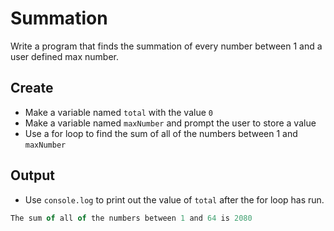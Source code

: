 # Summation

Write a program that finds the summation of every number between 1 and a user defined max number.

## Create

- Make a variable named `total` with the value `0`
- Make a variable named `maxNumber` and prompt the user to store a value
- Use a for loop to find the sum of all of the numbers between 1 and `maxNumber`


## Output

- Use `console.log` to print out the value of `total` after the for loop has run.

```js
The sum of all of the numbers between 1 and 64 is 2080

```
